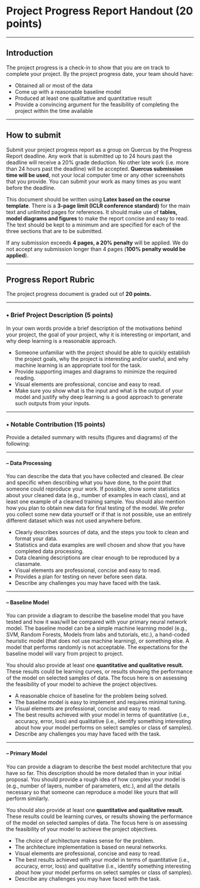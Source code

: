 # Project Progress Report Handout (20 points)

---

## Introduction

The project progress is a check-in to show that you are on track to complete your project. By the project progress date, your team should have:

* Obtained all or most of the data
* Come up with a reasonable baseline model
* Produced at least one qualitative and quantitative result
* Provide a convincing argument for the feasibility of completing the project within the time available

---

## How to submit

Submit your project progress report as a group on Quercus by the Progress Report deadline. Any work that is submitted up to 24 hours past the deadline will receive a 20% grade deduction. No other late work (i.e. more than 24 hours past the deadline) will be accepted. **Quercus submission time will be used**, not your local computer time or any other screenshots that you provide. You can submit your work as many times as you want before the deadline.

This document should be written using **Latex based on the course template**.
There is a **3-page limit (ICLR conference standard)** for the main text and unlimited pages for references.
It should make use of **tables, model diagrams and figures** to make the report concise and easy to read.
The text should be kept to a minimum and are specified for each of the three sections that are to be submitted.

If any submission exceeds **4 pages, a 20% penalty** will be applied.
We do not accept any submission longer than 4 pages (**100% penalty would be applied**).

---

## Progress Report Rubric

The project progress document is graded out of **20 points.**

---

### • Brief Project Description (5 points)

In your own words provide a brief description of the motivations behind your project, the goal of your project, why it is interesting or important, and why deep learning is a reasonable approach.

* Someone unfamiliar with the project should be able to quickly establish the project goals, why the project is interesting and/or useful, and why machine learning is an appropriate tool for the task.
* Provide supporting images and diagrams to minimize the required reading.
* Visual elements are professional, concise and easy to read.
* Make sure you show what is the input and what is the output of your model and justify why deep learning is a good approach to generate such outputs from your inputs.

---

### • Notable Contribution (15 points)

Provide a detailed summary with results (figures and diagrams) of the following:

---

#### – Data Processing

You can describe the data that you have collected and cleaned. Be clear and specific when describing what you have done, to the point that someone could reproduce your work. If possible, show some statistics about your cleaned data (e.g., number of examples in each class), and at least one example of a cleaned training sample. You should also mention how you plan to obtain new data for final testing of the model. We prefer you collect some new data yourself or if that is not possible, use an entirely different dataset which was not used anywhere before.

* Clearly describes sources of data, and the steps you took to clean and format your data.
* Statistics and data examples are well chosen and show that you have completed data processing.
* Data cleaning descriptions are clear enough to be reproduced by a classmate.
* Visual elements are professional, concise and easy to read.
* Provides a plan for testing on never before seen data.
* Describe any challenges you may have faced with the task.

---

#### – Baseline Model

You can provide a diagram to describe the baseline model that you have tested and how it was/will be compared with your primary neural network model. The baseline model can be a simple machine learning model (e.g., SVM, Random Forests, Models from labs and tutorials, etc.), a hand-coded heuristic model (that does not use machine learning), or something else. A model that performs randomly is not acceptable. The expectations for the baseline model will vary from project to project.

You should also provide at least one **quantitative and qualitative result.**
These results could be learning curves, or results showing the performance of the model on selected samples of data. The focus here is on assessing the feasibility of your model to achieve the project objectives.

* A reasonable choice of baseline for the problem being solved.
* The baseline model is easy to implement and requires minimal tuning.
* Visual elements are professional, concise and easy to read.
* The best results achieved with your model in terms of quantitative (i.e., accuracy, error, loss) and qualitative (i.e., identify something interesting about how your model performs on select samples or class of samples).
* Describe any challenges you may have faced with the task.

---

#### – Primary Model

You can provide a diagram to describe the best model architecture that you have so far.
This description should be more detailed than in your initial proposal.
You should provide a rough idea of how complex your model is (e.g., number of layers, number of parameters, etc.), and all the details necessary so that someone can reproduce a model like yours that will perform similarly.

You should also provide at least one **quantitative and qualitative result.**
These results could be learning curves, or results showing the performance of the model on selected samples of data. The focus here is on assessing the feasibility of your model to achieve the project objectives.

* The choice of architecture makes sense for the problem.
* The architecture implementation is based on neural networks.
* Visual elements are professional, concise and easy to read.
* The best results achieved with your model in terms of quantitative (i.e., accuracy, error, loss) and qualitative (i.e., identify something interesting about how your model performs on select samples or class of samples).
* Describe any challenges you may have faced with the task.
